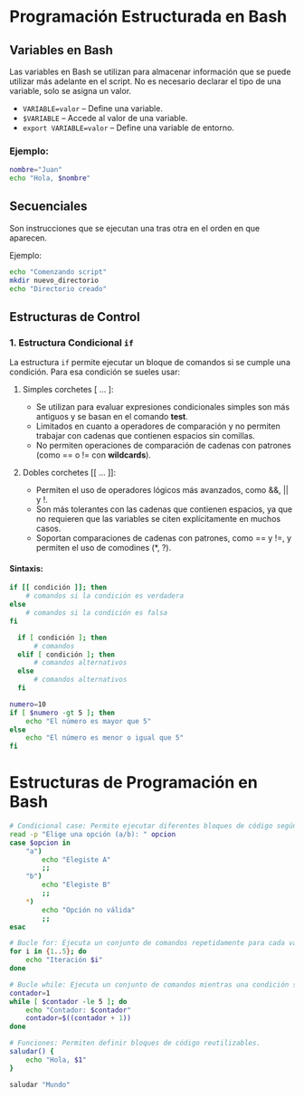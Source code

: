 # Programación Estructurada en Bash

## Variables en Bash
Las variables en Bash se utilizan para almacenar información que se puede utilizar más adelante en el script. No es necesario declarar el tipo de una variable, solo se asigna un valor.
- `VARIABLE=valor` – Define una variable.
- `$VARIABLE` – Accede al valor de una variable.
- `export VARIABLE=valor` – Define una variable de entorno.

### Ejemplo:
```bash
nombre="Juan"
echo "Hola, $nombre"
```

## Secuenciales
Son instrucciones que se ejecutan una tras otra en el orden en que aparecen. 

Ejemplo:
```bash
echo "Comenzando script"
mkdir nuevo_directorio
echo "Directorio creado"
```

## Estructuras de Control

### 1. Estructura Condicional `if`

La estructura `if` permite ejecutar un bloque de comandos si se cumple una condición. Para esa condición se sueles usar:
1. Simples corchetes [ ... ]:
   - Se utilizan para evaluar expresiones condicionales simples son más antiguos y se basan en el comando **test**.
   - Limitados en cuanto a operadores de comparación y no permiten trabajar con cadenas que contienen espacios sin comillas.
   - No permiten operaciones de comparación de cadenas con patrones (como == o != con **wildcards**).

2. Dobles corchetes [[ ... ]]:
   - Permiten el uso de operadores lógicos más avanzados, como &&, || y !.
   - Son más tolerantes con las cadenas que contienen espacios, ya que no requieren que las variables se citen explícitamente en muchos casos.
   - Soportan comparaciones de cadenas con patrones, como == y !=, y permiten el uso de comodines (*, ?).
#### Sintaxis:
```bash
if [[ condición ]]; then
    # comandos si la condición es verdadera
else
    # comandos si la condición es falsa
fi
```

```bash
  if [ condición ]; then
      # comandos
  elif [ condición ]; then
      # comandos alternativos
  else
      # comandos alternativos
  fi
```


```bash
numero=10
if [ $numero -gt 5 ]; then
    echo "El número es mayor que 5"
else
    echo "El número es menor o igual que 5"
fi
```


# Estructuras de Programación en Bash

```bash
# Condicional case: Permite ejecutar diferentes bloques de código según el valor de una variable.
read -p "Elige una opción (a/b): " opcion
case $opcion in
    "a")
        echo "Elegiste A"
        ;;
    "b")
        echo "Elegiste B"
        ;;
    *)
        echo "Opción no válida"
        ;;
esac

# Bucle for: Ejecuta un conjunto de comandos repetidamente para cada valor en una lista o rango.
for i in {1..5}; do
    echo "Iteración $i"
done

# Bucle while: Ejecuta un conjunto de comandos mientras una condición sea verdadera.
contador=1
while [ $contador -le 5 ]; do
    echo "Contador: $contador"
    contador=$((contador + 1))
done

# Funciones: Permiten definir bloques de código reutilizables.
saludar() {
    echo "Hola, $1"
}

saludar "Mundo"

```
